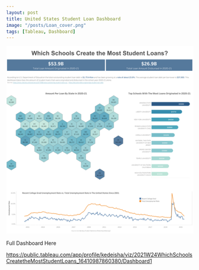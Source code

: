 ```yaml
---
layout: post
title: United States Student Loan Dashboard
image: "/posts/Loan_cover.png"
tags: [Tableau, Dashboard]
---
```


![alt text](/img/posts/Student_Loans.png "Student Loans In the US!")

Full Dashboard Here

https://public.tableau.com/app/profile/kedeisha/viz/2021W24WhichSchoolsCreatetheMostStudentLoans_16410987860380/Dashboard1
